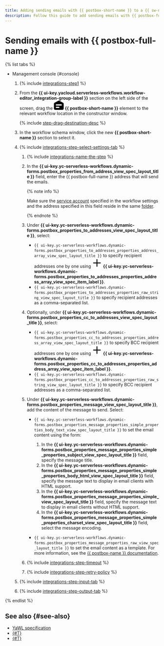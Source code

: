 ```yaml
---
title: Adding sending emails with {{ postbox-short-name }} to a {{ sw-name }} workflow
description: Follow this guide to add sending emails with {{ postbox-full-name }} to a {{ sw-full-name }} workflow using the workflow step constructor.
---
```


# Sending emails with {{ postbox-full-name }}

{% list tabs %}

- Management console {#console}

  1. {% include [integrations-step1](../../../../_includes/serverless-integrations/workflows-constructor/integrations-step1.md) %} 
  1. From the **{{ ui-key.yacloud.serverless-workflows.workflow-editor_integration-group-label }}** section on the left side of the screen, drag the ![postbox-icon](../../../../_assets/postbox-icon.svg) **{{ postbox-short-name }}** element to the relevant workflow location in the constructor window.

      {% include [step-drag-destination-desc](../../../../_includes/serverless-integrations/workflows-constructor/step-drag-destination-desc.md) %}
  1. In the workflow schema window, click the new **{{ postbox-short-name }}** section to select it.
  1. {% include [integrations-step-select-settings-tab](../../../../_includes/serverless-integrations/workflows-constructor/integrations-step-select-settings-tab.md) %}

      1. {% include [integrations-name-the-step](../../../../_includes/serverless-integrations/workflows-constructor/integrations-name-the-step.md) %}
      1. In the **{{ ui-key.yc-serverless-workflows.dynamic-forms.postbox_properties_from_address_view_spec_layout_title }}** field, enter the {{ postbox-full-name }} address that will send the emails.

          {% note info %}

          Make sure the [service account](../../../../iam/concepts/users/service-accounts.md) specified in the workflow settings and the address specified in this field reside in the same [folder](../../../../resource-manager/concepts/resources-hierarchy.md#folder).
 
          {% endnote %}

      1. Under **{{ ui-key.yc-serverless-workflows.dynamic-forms.postbox_properties_to_addresses_view_spec_layout_title }}**, select:

          * `{{ ui-key.yc-serverless-workflows.dynamic-forms.postbox_properties_to_addresses_properties_address_array_view_spec_layout_title }}` to specify recipient addresses one by one using ![plus](../../../../_assets/console-icons/plus.svg) **{{ ui-key.yc-serverless-workflows.dynamic-forms.postbox_properties_to_addresses_properties_address_array_view_spec_item_label }}**.
          * `{{ ui-key.yc-serverless-workflows.dynamic-forms.postbox_properties_to_addresses_properties_raw_string_view_spec_layout_title }}` to specify recipient addresses as a comma-separated list.

      1. Optionally, under **{{ ui-key.yc-serverless-workflows.dynamic-forms.postbox_properties_cc_to_addresses_view_spec_layout_title }}**, select:

          * `{{ ui-key.yc-serverless-workflows.dynamic-forms.postbox_properties_cc_to_addresses_properties_address_array_view_spec_layout_title }}` to specify BCC recipient addresses one by one using ![plus](../../../../_assets/console-icons/plus.svg) **{{ ui-key.yc-serverless-workflows.dynamic-forms.postbox_properties_cc_to_addresses_properties_address_array_view_spec_item_label }}**.
          * `{{ ui-key.yc-serverless-workflows.dynamic-forms.postbox_properties_cc_to_addresses_properties_raw_string_view_spec_layout_title }}` to specify BCC recipient addresses as a comma-separated list.

      1. Under **{{ ui-key.yc-serverless-workflows.dynamic-forms.postbox_properties_message_view_spec_layout_title }}**, add the content of the message to send. Select:

          * `{{ ui-key.yc-serverless-workflows.dynamic-forms.postbox_properties_message_properties_simple_properties_body_text_view_spec_layout_title }}` to set the email content using the form:

              1. In the **{{ ui-key.yc-serverless-workflows.dynamic-forms.postbox_properties_message_properties_simple_properties_subject_view_spec_layout_title }}** field, specify the message title.
              1. In the **{{ ui-key.yc-serverless-workflows.dynamic-forms.postbox_properties_message_properties_simple_properties_body_html_view_spec_layout_title }}** field, specify the message text to display in email clients with HTML support.
              1. In the **{{ ui-key.yc-serverless-workflows.dynamic-forms.postbox_properties_message_properties_simple_view_spec_layout_title }}** field, specify the message text to display in email clients without HTML support.
              1. In the **{{ ui-key.yc-serverless-workflows.dynamic-forms.postbox_properties_message_properties_simple_properties_charset_view_spec_layout_title }}** field, select the message encoding.

          * `{{ ui-key.yc-serverless-workflows.dynamic-forms.postbox_properties_message_properties_raw_view_spec_layout_title }}` to set the email content as a template. For more information, see the [{{ postbox-name }} documentation](../../../../postbox/aws-compatible-api/api-ref/send-email.md).

      1. {% include [integrations-step-timeout](../../../../_includes/serverless-integrations/workflows-constructor/integrations-step-timeout.md) %}
      1. {% include [integrations-step-retry-policy](../../../../_includes/serverless-integrations/workflows-constructor/integrations-step-retry-policy.md) %}
  1. {% include [integrations-step-input-tab](../../../../_includes/serverless-integrations/workflows-constructor/integrations-step-input-tab.md) %}
  1. {% include [integrations-step-output-tab](../../../../_includes/serverless-integrations/workflows-constructor/integrations-step-output-tab.md) %}

{% endlist %}

## See also {#see-also}

* [YaWL specification](../../../concepts/workflows/yawl/integration/postbox.md)
* [{#T}](../workflow/create-constructor.md)
* [{#T}](../workflow/update.md)
